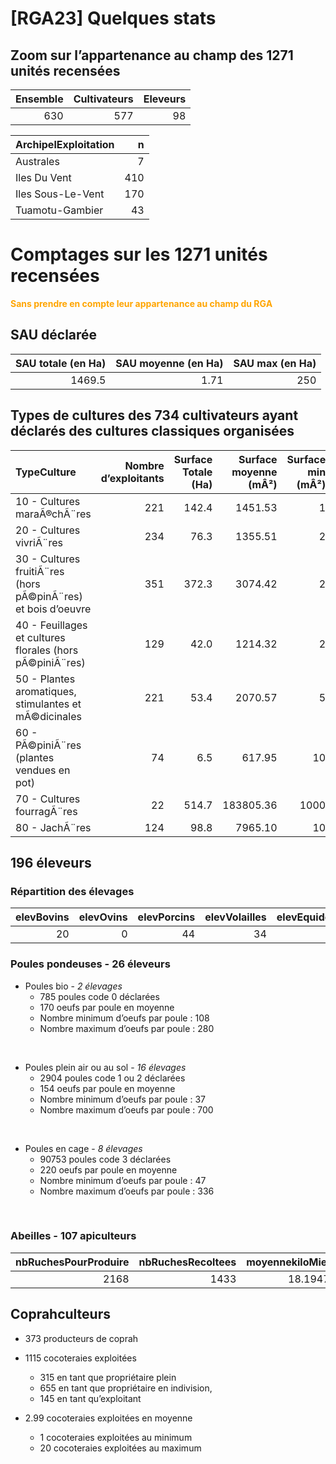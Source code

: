 # \[RGA23\] Quelques stats

## Zoom sur l’appartenance au champ des 1271 unités recensées

<table>
<thead>
<tr class="header">
<th style="text-align: right;">Ensemble</th>
<th style="text-align: right;">Cultivateurs</th>
<th style="text-align: right;">Eleveurs</th>
</tr>
</thead>
<tbody>
<tr class="odd">
<td style="text-align: right;">630</td>
<td style="text-align: right;">577</td>
<td style="text-align: right;">98</td>
</tr>
</tbody>
</table>

<table>
<thead>
<tr class="header">
<th style="text-align: left;">ArchipelExploitation</th>
<th style="text-align: right;">n</th>
</tr>
</thead>
<tbody>
<tr class="odd">
<td style="text-align: left;">Australes</td>
<td style="text-align: right;">7</td>
</tr>
<tr class="even">
<td style="text-align: left;">Iles Du Vent</td>
<td style="text-align: right;">410</td>
</tr>
<tr class="odd">
<td style="text-align: left;">Iles Sous-Le-Vent</td>
<td style="text-align: right;">170</td>
</tr>
<tr class="even">
<td style="text-align: left;">Tuamotu-Gambier</td>
<td style="text-align: right;">43</td>
</tr>
</tbody>
</table>

# Comptages sur les 1271 unités recensées

<font color = "orange">**Sans prendre en compte leur appartenance au
champ du RGA**</font>

## SAU déclarée

<table>
<thead>
<tr class="header">
<th style="text-align: right;">SAU totale (en Ha)</th>
<th style="text-align: right;">SAU moyenne (en Ha)</th>
<th style="text-align: right;">SAU max (en Ha)</th>
</tr>
</thead>
<tbody>
<tr class="odd">
<td style="text-align: right;">1469.5</td>
<td style="text-align: right;">1.71</td>
<td style="text-align: right;">250</td>
</tr>
</tbody>
</table>

## Types de cultures des 734 cultivateurs ayant déclarés des cultures classiques organisées

<table>
<colgroup>
<col style="width: 38%" />
<col style="width: 13%" />
<col style="width: 12%" />
<col style="width: 13%" />
<col style="width: 11%" />
<col style="width: 11%" />
</colgroup>
<thead>
<tr class="header">
<th style="text-align: left;">TypeCulture</th>
<th style="text-align: right;">Nombre d’exploitants</th>
<th style="text-align: right;">Surface Totale (Ha)</th>
<th style="text-align: right;">Surface moyenne (mÂ²)</th>
<th style="text-align: right;">Surface min (mÂ²)</th>
<th style="text-align: right;">Surface max (mÂ²)</th>
</tr>
</thead>
<tbody>
<tr class="odd">
<td style="text-align: left;">10 - Cultures maraÃ®chÃ¨res</td>
<td style="text-align: right;">221</td>
<td style="text-align: right;">142.4</td>
<td style="text-align: right;">1451.53</td>
<td style="text-align: right;">1</td>
<td style="text-align: right;">50000</td>
</tr>
<tr class="even">
<td style="text-align: left;">20 - Cultures vivriÃ¨res</td>
<td style="text-align: right;">234</td>
<td style="text-align: right;">76.3</td>
<td style="text-align: right;">1355.51</td>
<td style="text-align: right;">2</td>
<td style="text-align: right;">40000</td>
</tr>
<tr class="odd">
<td style="text-align: left;">30 - Cultures fruitiÃ¨res (hors
pÃ©pinÃ¨res) et bois d’oeuvre</td>
<td style="text-align: right;">351</td>
<td style="text-align: right;">372.3</td>
<td style="text-align: right;">3074.42</td>
<td style="text-align: right;">2</td>
<td style="text-align: right;">750000</td>
</tr>
<tr class="even">
<td style="text-align: left;">40 - Feuillages et cultures florales (hors
pÃ©piniÃ¨res)</td>
<td style="text-align: right;">129</td>
<td style="text-align: right;">42.0</td>
<td style="text-align: right;">1214.32</td>
<td style="text-align: right;">2</td>
<td style="text-align: right;">75000</td>
</tr>
<tr class="odd">
<td style="text-align: left;">50 - Plantes aromatiques, stimulantes et
mÃ©dicinales</td>
<td style="text-align: right;">221</td>
<td style="text-align: right;">53.4</td>
<td style="text-align: right;">2070.57</td>
<td style="text-align: right;">5</td>
<td style="text-align: right;">119365</td>
</tr>
<tr class="even">
<td style="text-align: left;">60 - PÃ©piniÃ¨res (plantes vendues en
pot)</td>
<td style="text-align: right;">74</td>
<td style="text-align: right;">6.5</td>
<td style="text-align: right;">617.95</td>
<td style="text-align: right;">10</td>
<td style="text-align: right;">6400</td>
</tr>
<tr class="odd">
<td style="text-align: left;">70 - Cultures fourragÃ¨res</td>
<td style="text-align: right;">22</td>
<td style="text-align: right;">514.7</td>
<td style="text-align: right;">183805.36</td>
<td style="text-align: right;">1000</td>
<td style="text-align: right;">1500000</td>
</tr>
<tr class="even">
<td style="text-align: left;">80 - JachÃ¨res</td>
<td style="text-align: right;">124</td>
<td style="text-align: right;">98.8</td>
<td style="text-align: right;">7965.10</td>
<td style="text-align: right;">10</td>
<td style="text-align: right;">172000</td>
</tr>
</tbody>
</table>

## 196 éleveurs

### Répartition des élevages

<table>
<colgroup>
<col style="width: 11%" />
<col style="width: 10%" />
<col style="width: 12%" />
<col style="width: 14%" />
<col style="width: 12%" />
<col style="width: 11%" />
<col style="width: 13%" />
<col style="width: 12%" />
</colgroup>
<thead>
<tr class="header">
<th style="text-align: right;">elevBovins</th>
<th style="text-align: right;">elevOvins</th>
<th style="text-align: right;">elevPorcins</th>
<th style="text-align: right;">elevVolailles</th>
<th style="text-align: right;">elevEquides</th>
<th style="text-align: right;">elevLapins</th>
<th style="text-align: right;">elevAbeilles</th>
<th style="text-align: right;">elevCaprins</th>
</tr>
</thead>
<tbody>
<tr class="odd">
<td style="text-align: right;">20</td>
<td style="text-align: right;">0</td>
<td style="text-align: right;">44</td>
<td style="text-align: right;">34</td>
<td style="text-align: right;">5</td>
<td style="text-align: right;">3</td>
<td style="text-align: right;">107</td>
<td style="text-align: right;">11</td>
</tr>
</tbody>
</table>

### Poules pondeuses - 26 éleveurs

-   Poules bio - *2 élevages*
    -   785 poules code 0 déclarées
    -   170 oeufs par poule en moyenne
    -   Nombre minimum d’oeufs par poule : 108
    -   Nombre maximum d’oeufs par poule : 280

<br/>

-   Poules plein air ou au sol - *16 élevages*
    -   2904 poules code 1 ou 2 déclarées
    -   154 oeufs par poule en moyenne
    -   Nombre minimum d’oeufs par poule : 37
    -   Nombre maximum d’oeufs par poule : 700

<br/>

-   Poules en cage - *8 élevages*
    -   90753 poules code 3 déclarées
    -   220 oeufs par poule en moyenne
    -   Nombre minimum d’oeufs par poule : 47
    -   Nombre maximum d’oeufs par poule : 336

<br/>

### Abeilles - 107 apiculteurs

<table>
<colgroup>
<col style="width: 26%" />
<col style="width: 22%" />
<col style="width: 20%" />
<col style="width: 15%" />
<col style="width: 15%" />
</colgroup>
<thead>
<tr class="header">
<th style="text-align: right;">nbRuchesPourProduire</th>
<th style="text-align: right;">nbRuchesRecoltees</th>
<th style="text-align: right;">moyennekiloMiel</th>
<th style="text-align: right;">maxKiloMiel</th>
<th style="text-align: right;">minKiloMiel</th>
</tr>
</thead>
<tbody>
<tr class="odd">
<td style="text-align: right;">2168</td>
<td style="text-align: right;">1433</td>
<td style="text-align: right;">18.1947</td>
<td style="text-align: right;">50</td>
<td style="text-align: right;">1.6</td>
</tr>
</tbody>
</table>

## Coprahculteurs

-   373 producteurs de coprah

-   1115 cocoteraies exploitées

    -   315 en tant que propriétaire plein
    -   655 en tant que propriétaire en indivision,
    -   145 en tant qu’exploitant

-   2.99 cocoteraies exploitées en moyenne

    -   1 cocoteraies exploitées au minimum
    -   20 cocoteraies exploitées au maximum
